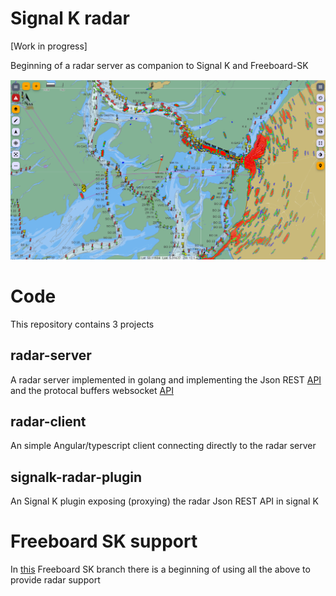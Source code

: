 # Signal K radar

[Work in progress]

Beginning of a radar server as companion to Signal K and Freeboard-SK

![Screenshot](./doc/img/screenshot-1.png)

# Code
This repository contains 3 projects

## radar-server
A radar server implemented in golang and implementing the Json REST [API](signalk-radar-plugin/openApi.json) and the protocal buffers websocket [API](radar-server/radar/schema/RadarMessage.proto)
## radar-client
An simple Angular/typescript client connecting directly to the radar server
## signalk-radar-plugin
An Signal K plugin exposing (proxying) the radar Json REST API in signal K

# Freeboard SK support
In [this](https://github.com/wdantuma/freeboard-sk/tree/radar-support) Freeboard SK branch there is a beginning of using all the above to provide radar support
